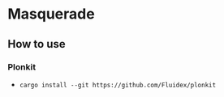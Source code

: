 # Masquerade

## How to use

### Plonkit
- `cargo install --git https://github.com/Fluidex/plonkit`
